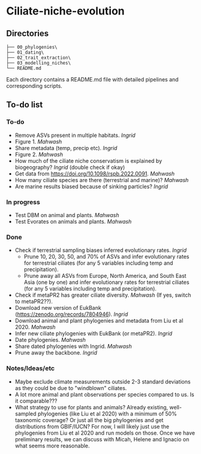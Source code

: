 # Ciliate-niche-evolution

## Directories

```
├── 00_phylogenies\
├── 01_dating\
├── 02_trait_extraction\
├── 03_modelling_niches\
└── README.md
```

Each directory contains a README.md file with detailed pipelines and corresponding scripts. 

<put link to google doc>

## To-do list

### To-do
- Remove ASVs present in multiple habitats. *Ingrid*
- Figure 1. *Mahwash*
- Share metadata (temp, precip etc). *Ingrid*
- Figure 2. *Mahwash*
- How much of the ciliate niche conservatism is explained by biogeography? *Ingrid* (double check if okay)
- Get data from https://doi.org/10.1098/rspb.2022.0091. *Mahwash*
- How many ciliate species are there (terrestrial and marine)? *Mahwash*
- Are marine results biased because of sinking particles? *Ingrid*

### In progress  
- Test DBM on animal and plants. *Mahwash*
- Test Evorates on animals and plants. *Mahwash*

### Done
- Check if terrestrial sampling biases inferred evolutionary rates. *Ingrid*
  - Prune 10, 20, 30, 50, and 70% of ASVs and infer evolutionary rates for terrestrial ciliates (for any 5 variables including temp and precipitation).  
  - Prune away all ASVs from Europe, North America, and South East Asia (one by one) and infer evolutionary rates for terrestrial ciliates (for any 5 variables including temp and precipitation). 
- Check if metaPR2 has greater ciliate diversity. *Mahwash* (If yes, switch to metaPR2??).
- Download new version of EukBank (https://zenodo.org/records/7804946). *Ingrid*  
- Download animal and plant phylogenies and metadata from Liu et al 2020. *Mahwash*
- Infer new ciliate phylogenies with EukBank (or metaPR2). *Ingrid*
- Date phylogenies. *Mahwash*
- Share dated phylogenies with Ingrid. *Mahwash*
- Prune away the backbone. *Ingrid*

### Notes/Ideas/etc  
- Maybe exclude climate measurements outside 2-3 standard deviations as they could be due to "windblown" ciliates.
- A lot more animal and plant observations per species compared to us. Is it comparable???
- What strategy to use for plants and animals? Already existing, well-sampled phylogenies (like Liu et al 2020) with a minimum of 50% taxonomic coverage? Or just all the big phylogenies and get distributions from GBIF/IUCN? For now, I will likely just use the phylogenies from Liu et al 2020 and run models on those. Once we have preliminary results, we can discuss with Micah, Helene and Ignacio on what seems more reasonable. 
